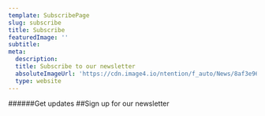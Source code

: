 ```yaml
---
template: SubscribePage
slug: subscribe
title: Subscribe
featuredImage: ''
subtitle:
meta:
  description:
  title: Subscribe to our newsletter
  absoluteImageUrl: 'https://cdn.image4.io/ntention/f_auto/News/8af3e96d-450b-4b90-8acb-ea72786a55d5.Jpeg'
  type: website
---
```

######Get updates
##Sign up for our newsletter
